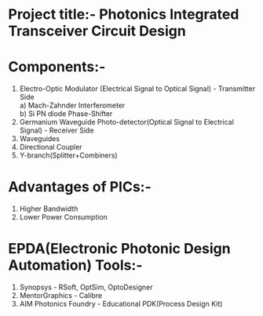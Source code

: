 # Project title:- Photonics Integrated Transceiver Circuit Design  
  # Components:-  
  1) Electro-Optic Modulator (Electrical Signal to Optical Signal) - Transmitter Side   
    a) Mach-Zahnder Interferometer   
    b) Si PN diode Phase-Shifter       
  2) Germanium Waveguide Photo-detector(Optical Signal to Electrical Signal) - Receiver Side        
  3) Waveguides         
  4) Directional Coupler  
  5) Y-branch(Splitter+Combiners)   
  # Advantages of PICs:-  
  1) Higher Bandwidth  
  2) Lower Power Consumption  
# EPDA(Electronic Photonic Design Automation) Tools:-     
1) Synopsys - RSoft, OptSim, OptoDesigner     
2) MentorGraphics - Calibre      
3) AIM Photonics Foundry - Educational PDK(Process Design Kit)       
